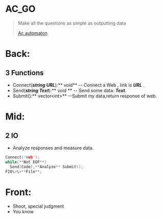 # AC_GO
> Make all the questions as simple as outputting data
> 
> [Ac automaton](https://oi-wiki.org/string/ac-automaton/)

# Back:
## 3 Functions
- Connect(***string URL***):** void** -- Connect a Web , link is ***URL*** .
- Send(***string Text***):** void ** -- Send some data: ***Text***.
- Submit():** vector\<int\>** --Submit my data,return response of web.
# Mid:
## 2 IO
- Analyze responses and measure data.
```cpp
Connect('Web');
while(**Not EOF**)
  Send(Code),**Analyze** Submit();
FIO\>\>**File**;
```
# Front:
- Shoot, special judgment
- You know
